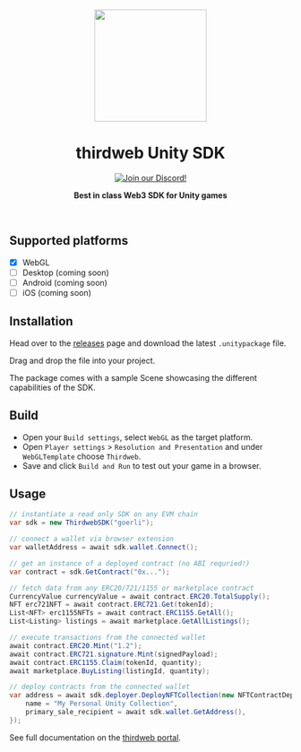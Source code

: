 <p align="center">
<br />
<a href="https://thirdweb.com"><img src="https://github.com/thirdweb-dev/js/blob/main/packages/sdk/logo.svg?raw=true" width="200" alt=""/></a>
<br />
</p>
<h1 align="center">thirdweb Unity SDK</h1>
<p align="center">
<a href="https://discord.gg/thirdweb"><img alt="Join our Discord!" src="https://img.shields.io/discord/834227967404146718.svg?color=7289da&label=discord&logo=discord&style=flat"/></a>

</p>
<p align="center"><strong>Best in class Web3 SDK for Unity games</strong></p>
<br />

## Supported platforms

- [x] WebGL
- [ ] Desktop (coming soon)
- [ ] Android (coming soon)
- [ ] iOS (coming soon)

## Installation

Head over to the [releases](/releases) page and download the latest `.unitypackage` file.

Drag and drop the file into your project.

The package comes with a sample Scene showcasing the different capabilities of the SDK.

## Build

- Open your `Build settings`, select `WebGL` as the target platform.
- Open `Player settings` > `Resolution and Presentation` and under `WebGLTemplate` choose `Thirdweb`.
- Save and click `Build and Run` to test out your game in a browser.

## Usage

```csharp
// instantiate a read only SDK on any EVM chain
var sdk = new ThirdwebSDK("goerli");

// connect a wallet via browser extension
var walletAddress = await sdk.wallet.Connect();

// get an instance of a deployed contract (no ABI requried!)
var contract = sdk.GetContract("0x...");

// fetch data from any ERC20/721/1155 or marketplace contract
CurrencyValue currencyValue = await contract.ERC20.TotalSupply();
NFT erc721NFT = await contract.ERC721.Get(tokenId);
List<NFT> erc1155NFTs = await contract.ERC1155.GetAll();
List<Listing> listings = await marketplace.GetAllListings();

// execute transactions from the connected wallet
await contract.ERC20.Mint("1.2");
await contract.ERC721.signature.Mint(signedPayload);
await contract.ERC1155.Claim(tokenId, quantity);
await marketplace.BuyListing(listingId, quantity);

// deploy contracts from the connected wallet
var address = await sdk.deployer.DeployNFTCollection(new NFTContractDeployMetadata {
    name = "My Personal Unity Collection",
    primary_sale_recipient = await sdk.wallet.GetAddress(),
});
```

See full documentation on the [thirdweb portal](https://portal.thirdweb.com).
